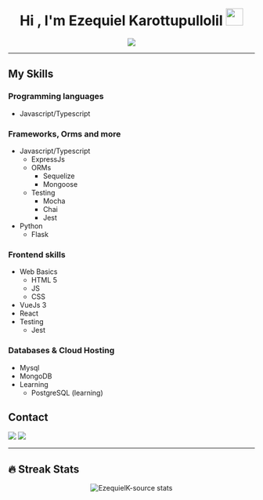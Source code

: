 
<h1 align="center">Hi , I'm Ezequiel Karottupullolil <img src="https://media.giphy.com/media/hvRJCLFzcasrR4ia7z/giphy.gif" width="35"></h1>
<p align="center">
  <a href="https://github.com/DenverCoder1/readme-typing-svg"><img src="https://readme-typing-svg.herokuapp.com?lines=Computer+science+student;Backend+Developer;NodeJs%20|%20ExpressJs%20|%20Mocha;Database+techs+|+%20Mysql+|+%20Mongodb+|&center=true&width=500&height=50"></a>
</p>
<hr/>


## My Skills

### Programming languages
- Javascript/Typescript
### Frameworks, Orms and more
- Javascript/Typescript
	- ExpressJs
	- ORMs
		- Sequelize
		- Mongoose 
	- Testing
		- Mocha
		- Chai
		- Jest
- Python
	- Flask


### Frontend skills
- Web Basics
	- HTML 5
	- JS
	- CSS
- VueJs 3
- React
- Testing
	- Jest

### Databases & Cloud Hosting
- Mysql
- MongoDB
- Learning
	- PostgreSQL (learning)


## Contact
<p align="left">
	<a href="mailto:programacionezequielk@gmail.com"><img src="https://img.icons8.com/color/48/000000/gmail--v1.png"/></a>
	<a href="https://www.linkedin.com/in/ezequiel-karottupullolilllolil-backenddev/"><img src="https://img.icons8.com/color/48/000000/linkedin.png"/></a>
</p>
<hr/>

## 🔥 Streak Stats
<p align="center"><img src="https://github-readme-streak-stats.herokuapp.com/?user=Ezequielk-source&theme=algolia" alt="EzequielK-source stats"  /></p>






